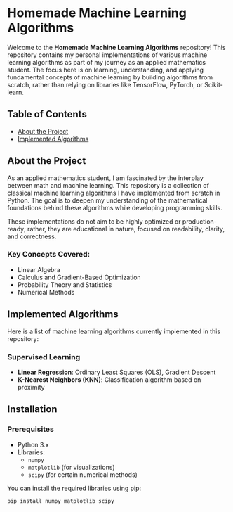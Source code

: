 # Homemade Machine Learning Algorithms

Welcome to the **Homemade Machine Learning Algorithms** repository! This repository contains my personal implementations of various machine learning algorithms as part of my journey as an applied mathematics student. The focus here is on learning, understanding, and applying fundamental concepts of machine learning by building algorithms from scratch, rather than relying on libraries like TensorFlow, PyTorch, or Scikit-learn.

## Table of Contents

- [About the Project](#about-the-project)
- [Implemented Algorithms](#implemented-algorithms)

## About the Project

As an applied mathematics student, I am fascinated by the interplay between math and machine learning. This repository is a collection of classical machine learning algorithms I have implemented from scratch in Python. The goal is to deepen my understanding of the mathematical foundations behind these algorithms while developing programming skills.

These implementations do not aim to be highly optimized or production-ready; rather, they are educational in nature, focused on readability, clarity, and correctness.

### Key Concepts Covered:
- Linear Algebra
- Calculus and Gradient-Based Optimization
- Probability Theory and Statistics
- Numerical Methods

## Implemented Algorithms

Here is a list of machine learning algorithms currently implemented in this repository:

### Supervised Learning
- **Linear Regression**: Ordinary Least Squares (OLS), Gradient Descent
- **K-Nearest Neighbors (KNN)**: Classification algorithm based on proximity

## Installation

### Prerequisites
- Python 3.x
- Libraries:
  - `numpy`
  - `matplotlib` (for visualizations)
  - `scipy` (for certain numerical methods)

You can install the required libraries using pip:

```bash
pip install numpy matplotlib scipy
